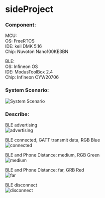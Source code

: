 # sideProject
### Component:
MCU:  
OS: FreeRTOS  
IDE: keil DMK 5.16  
Chip: Nuvoton Nano100KE3BN    

BLE:  
OS: Infineon OS  
IDE: ModusToolBox 2.4  
Chip: Infineon CYW20706  

### System Scenario:
![System Scenario](https://github.com/adam831024/sideProject/blob/main/picture/sideProject.jpg)
### Describe: 

BLE advertising  
![advertising](https://github.com/adam831024/sideProject/blob/main/picture/adv.jpg)

BLE connected, GATT transmit data, RGB Blue  
![connected](https://github.com/adam831024/sideProject/blob/main/picture/close.jpg)

BLE and Phone Distance: medium, RGB Green    
![medium](https://github.com/adam831024/sideProject/blob/main/picture/medium.jpg)

BLE and Phone Distance: far, GRB Red    
![far](https://github.com/adam831024/sideProject/blob/main/picture/far.jpg)

BLE disconnect  
![disconnect](https://github.com/adam831024/sideProject/blob/main/picture/disconnect.jpg)
